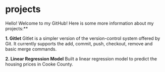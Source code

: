 # projects

Hello! Welcome to my GitHub! Here is some more information about my projects:**

**1. Gitlet**
Gitlet is a simpler version of the version-control system offered by Git. It currently supports the add, commit, push, checkout, remove and basic merge commands.

**2. Linear Regression Model**
Built a linear regression model to predict the housing prices in Cooke County.
